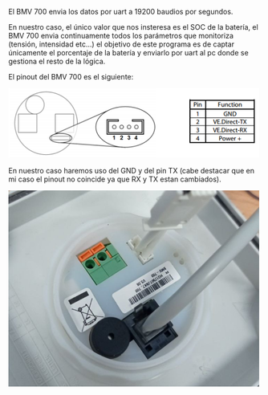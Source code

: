El BMV 700 envia los datos por uart a 19200 baudios por segundos. 

En nuestro caso, el único valor que nos insteresa es el SOC de la batería, el BMV 700 envia continuamente todos los parámetros que monitoriza (tensión, intensidad etc...) el objetivo de este programa es de captar únicamente el porcentaje de la batería y enviarlo por uart al pc donde se gestiona el resto de la lógica.

El pinout del BMV 700 es el siguiente:

<img src="https://github.com/antonioescamezalvarez/Ejemplos-STM32/blob/main/BMV%20700%20Victron%20Energy/BMV700%20Pinout.png" width="500" />

En nuestro caso haremos uso del GND y del pin TX (cabe destacar que en mi caso el pinout no coincide ya que RX y TX estan cambiados).

<img src="https://github.com/antonioescamezalvarez/Ejemplos-STM32/blob/main/BMV%20700%20Victron%20Energy/bmv702-2.jpg" width="500" />


